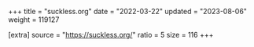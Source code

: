 +++
title = "suckless.org"
date = "2022-03-22"
updated = "2023-08-06"
weight = 119127

[extra]
source = "https://suckless.org/"
ratio = 5
size = 116
+++
